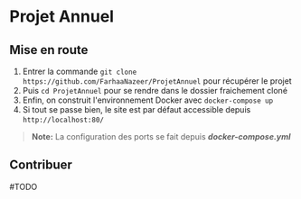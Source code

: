 # Projet Annuel

## Mise en route

 1. Entrer la commande `git clone https://github.com/FarhaaNazeer/ProjetAnnuel` pour récupérer le projet
 2.  Puis `cd ProjetAnnuel` pour se rendre dans le dossier fraichement cloné
 3. Enfin, on construit l'environnement Docker avec `docker-compose up`
 4. Si tout se passe bien, le site est par défaut accessible depuis `http://localhost:80/`

> **Note:** La configuration des ports se fait depuis ***docker-compose.yml***

## Contribuer

#TODO
